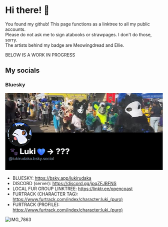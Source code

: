 # Hi there! 🐾
You found my github! This page functions as a linktree to all my public accounts.  
Please do not ask me to sign atabooks or strawpages. I don't do those, sorry.  
The artists behind my badge are Meowingdread and Ellie.  

BELOW IS A WORK IN PROGRESS
## My socials
### Bluesky
[<img src="https://github.com/lukirudaka/lukirudaka/blob/main/Luki-Bluesky.png?raw=true">](https://bsky.app/profile/lukirudaka.bsky.social)

- BLUESKY: https://bsky.app/lukirudaka
- DISCORD (server): https://discord.gg/jpqZFJBFNS
- LOCAL FUR GROUP LINKTREE: https://linktr.ee/opencoast
- FURTRACK (CHARACTER TAG): https://www.furtrack.com/index/character:luki_(puro)
- FURTRACK (PROFILE): https://www.furtrack.com/index/character:luki_(puro)

![IMG_7863](https://github.com/user-attachments/assets/17abba27-080f-48a2-ac7f-306493f8fb09)


<!--
**lukirudaka/lukirudaka** is a ✨ _special_ ✨ repository because its `README.md` (this file) appears on your GitHub profile.

Here are some ideas to get you started:

- 🔭 I’m currently working on ...
- 🌱 I’m currently learning ...
- 👯 I’m looking to collaborate on ...
- 🤔 I’m looking for help with ...
- 💬 Ask me about ...
- 📫 How to reach me: ...
- 😄 Pronouns: ...
- ⚡ Fun fact: ...
-->
